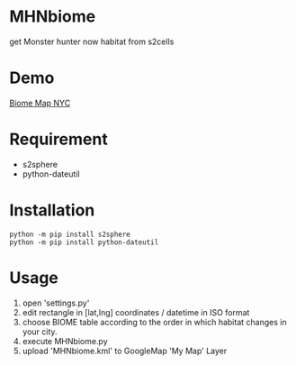 # MHNbiome
get Monster hunter now habitat from s2cells

# Demo
[Biome Map NYC](https://www.google.com/maps/d/viewer?mid=1USJtRPPXmrfwIQYm9cPX5Awt6CYblbI&hl=en&usp=sharing)

# Requirement
* s2sphere
* python-dateutil
 
# Installation
```
python -m pip install s2sphere
python -m pip install python-dateutil
```

# Usage
1. open 'settings.py'
1. edit rectangle in [lat,lng] coordinates / datetime in ISO format
1. choose BIOME table according to the order in which habitat changes in your city.
1. execute MHNbiome.py
1. upload 'MHNbiome.kml' to GoogleMap 'My Map' Layer
